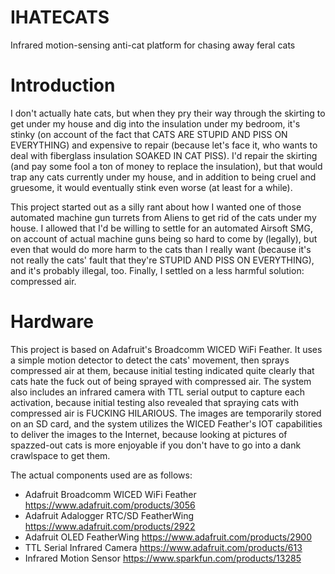 # IHATECATS
Infrared motion-sensing anti-cat platform for chasing away feral cats

# Introduction
I don't actually hate cats, but when they pry their way through the skirting to get under my house and dig into the insulation under my bedroom, it's stinky (on account of the fact that CATS ARE STUPID AND PISS ON EVERYTHING) and expensive to repair (because let's face it, who wants to deal with fiberglass insulation SOAKED IN CAT PISS). I'd repair the skirting (and pay some fool a ton of money to replace the insulation), but that would trap any cats currently under my house, and in addition to being cruel and gruesome, it would eventually stink even worse (at least for a while).

This project started out as a silly rant about how I wanted one of those automated machine gun turrets from Aliens to get rid of the cats under my house. I allowed that I'd be willing to settle for an automated Airsoft SMG, on account of actual machine guns being so hard to come by (legally), but even that would do more harm to the cats than I really want (because it's not really the cats' fault that they're STUPID AND PISS ON EVERYTHING), and it's probably illegal, too. Finally, I settled on a less harmful solution: compressed air.

# Hardware
This project is based on Adafruit's Broadcomm WICED WiFi Feather. It uses a simple motion detector to detect the cats' movement, then sprays compressed air at them, because initial testing indicated quite clearly that cats hate the fuck out of being sprayed with compressed air. The system also includes an infrared camera with TTL serial output to capture each activation, because initial testing also revealed that spraying cats with compressed air is FUCKING HILARIOUS. The images are temporarily stored on an SD card, and the system utilizes the WICED Feather's IOT capabilities to deliver the images to the Internet, because looking at pictures of spazzed-out cats is more enjoyable if you don't have to go into a dank crawlspace to get them.

The actual components used are as follows:
* Adafruit Broadcomm WICED WiFi Feather https://www.adafruit.com/products/3056
* Adafruit Adalogger RTC/SD FeatherWing https://www.adafruit.com/products/2922
* Adafruit OLED FeatherWing https://www.adafruit.com/products/2900
* TTL Serial Infrared Camera https://www.adafruit.com/products/613
* Infrared Motion Sensor https://www.sparkfun.com/products/13285
